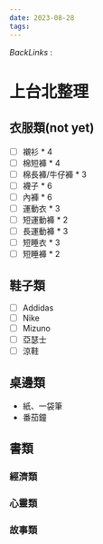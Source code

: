 ```yaml
---
date: 2023-08-28
tags: 
--- 
```

*BackLinks* : 

# 上台北整理

## 衣服類(not yet)
- [ ] 襯衫 * 4
- [ ] 棉短褲 * 4
- [ ] 棉長褲/牛仔褲 * 3
- [ ] 襪子 * 6 
- [ ] 內褲 * 6
- [ ] 運動衣 * 3
- [ ] 短運動褲 * 2
- [ ] 長運動褲 * 3
- [ ] 短睡衣 * 3
- [ ] 短睡褲 * 2
## 鞋子類
- [ ] Addidas 
- [ ] Nike 
- [ ] Mizuno
- [ ] 亞瑟士
- [ ] 涼鞋
## 桌邊類
- 紙、一袋筆
- 番茄鐘
## 書類
### 經濟類

### 心靈類

### 故事類

